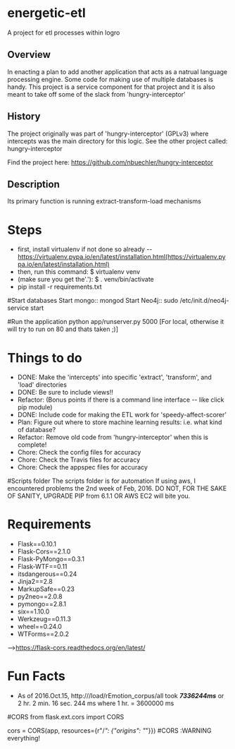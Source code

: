 # energetic-etl
A project for etl processes within logro

## Overview
In enacting a plan to add another application that acts as a natrual language processing engine. Some code for making use of multiple databases is handy. This project is a service component for that project and it is also meant to take off some of the slack from 'hungry-interceptor'

## History
The project originally was part of 'hungry-interceptor' (GPLv3) where intercepts was the main directory for this logic. See the other project called: hungry-interceptor

Find the project here: https://github.com/nbuechler/hungry-interceptor

## Description

Its primary function is running extract-transform-load mechanisms

# Steps
* first, install virtualenv if not done so already -- https://virtualenv.pypa.io/en/latest/installation.html(https://virtualenv.pypa.io/en/latest/installation.html)
* then, run this command: $ virtualenv venv
* (make sure you get the'.'): $ . venv/bin/activate
* pip install -r requirements.txt

#Start databases
Start mongo:: mongod
Start Neo4j:: sudo /etc/init.d/neo4j-service start


#Run the application
python app/runserver.py 5000 [For local, otherwise it will try to run on 80 and thats taken ;)]


# Things to do
* DONE: Make the 'intercepts' into specific 'extract', 'transform', and 'load' directories
* DONE: Be sure to include views!!
* Refactor: (Bonus points if there is a command line interface -- like click pip module)
* DONE: Include code for making the ETL work for 'speedy-affect-scorer'
* Plan: Figure out where to store machine learning results: i.e. what kind of database?
* Refactor: Remove old code from 'hungry-interceptor' when this is complete!
* Chore: Check the config files for accuracy
* Chore: Check the Travis files for accuracy
* Chore: Check the appspec files for accuracy


#Scripts folder
The scripts folder is for automation
If using aws, I encountered problems the 2nd week of Feb, 2016. DO NOT, FOR THE SAKE OF SANITY, UPGRADE PIP from 6.1.1 OR AWS EC2 will bite you.

# Requirements

* Flask==0.10.1
* Flask-Cors==2.1.0
* Flask-PyMongo==0.3.1
* Flask-WTF==0.11
* itsdangerous==0.24
* Jinja2==2.8
* MarkupSafe==0.23
* py2neo==2.0.8
* pymongo==2.8.1
* six==1.10.0
* Werkzeug==0.11.3
* wheel==0.24.0
* WTForms==2.0.2

-->https://flask-cors.readthedocs.org/en/latest/

# Fun Facts
* As of 2016.Oct.15, http://<root>/load/rEmotion_corpus/all took <b><i>7336244ms</i></b> or 2 hr. 2 min. 16 sec. 244 ms where 1 hr. = 3600000 ms


#CORS
from flask.ext.cors import CORS

cors = CORS(app, resources={r"/*": {"origins": "*"}}) #CORS :WARNING everything!
